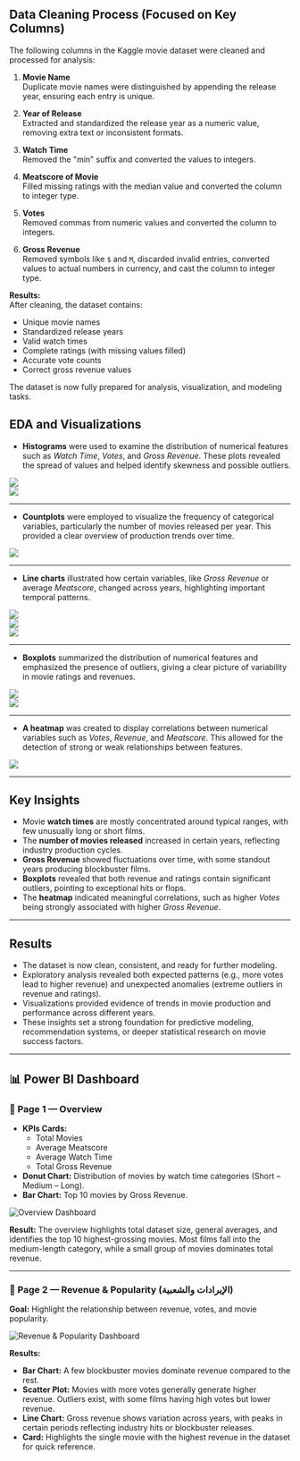 ## Data Cleaning Process (Focused on Key Columns)

The following columns in the Kaggle movie dataset were cleaned and processed for analysis:

1. **Movie Name**  
   Duplicate movie names were distinguished by appending the release year, ensuring each entry is unique.

2. **Year of Release**  
   Extracted and standardized the release year as a numeric value, removing extra text or inconsistent formats.

3. **Watch Time**  
   Removed the "min" suffix and converted the values to integers.

4. **Meatscore of Movie**  
   Filled missing ratings with the median value and converted the column to integer type.

5. **Votes**  
   Removed commas from numeric values and converted the column to integers.

6. **Gross Revenue**  
   Removed symbols like `$` and `M`, discarded invalid entries, converted values to actual numbers in currency, and cast the column to integer type.

**Results:**  
After cleaning, the dataset contains:
- Unique movie names  
- Standardized release years  
- Valid watch times  
- Complete ratings (with missing values filled)  
- Accurate vote counts  
- Correct gross revenue values  

The dataset is now fully prepared for analysis, visualization, and modeling tasks.


## EDA and Visualizations  
- **Histograms** were used to examine the distribution of numerical features such as *Watch Time*, *Votes*, and *Gross Revenue*. These plots revealed the spread of values and helped identify skewness and possible outliers.  

![](/Visualiztions%20Images/plot_1.png)  
![](/Visualiztions%20Images/plot_3.png)  

---

- **Countplots** were employed to visualize the frequency of categorical variables, particularly the number of movies released per year. This provided a clear overview of production trends over time.  

![](/Visualiztions%20Images/plot_2.png)  

---

- **Line charts** illustrated how certain variables, like *Gross Revenue* or average *Meatscore*, changed across years, highlighting important temporal patterns.  

![](/Visualiztions%20Images/plot_4.png)  
![](/Visualiztions%20Images/plot_5.png)  
![](/Visualiztions%20Images/plot_9.png)  

---

- **Boxplots** summarized the distribution of numerical features and emphasized the presence of outliers, giving a clear picture of variability in movie ratings and revenues.  

![](/Visualiztions%20Images/plot_6.png)  
![](/Visualiztions%20Images/plot_7.png)  

---

- **A heatmap** was created to display correlations between numerical variables such as *Votes*, *Revenue*, and *Meatscore*. This allowed for the detection of strong or weak relationships between features.  

![](/Visualiztions%20Images/plot_8.png)  

---

## Key Insights  

- Movie **watch times** are mostly concentrated around typical ranges, with few unusually long or short films.  
- The **number of movies released** increased in certain years, reflecting industry production cycles.  
- **Gross Revenue** showed fluctuations over time, with some standout years producing blockbuster films.  
- **Boxplots** revealed that both revenue and ratings contain significant outliers, pointing to exceptional hits or flops.  
- The **heatmap** indicated meaningful correlations, such as higher *Votes* being strongly associated with higher *Gross Revenue*.  

---

## Results  

- The dataset is now clean, consistent, and ready for further modeling.  
- Exploratory analysis revealed both expected patterns (e.g., more votes lead to higher revenue) and unexpected anomalies (extreme outliers in revenue and ratings).  
- Visualizations provided evidence of trends in movie production and performance across different years.  
- These insights set a strong foundation for predictive modeling, recommendation systems, or deeper statistical research on movie success factors.  


---

## 📊 Power BI Dashboard

### 🔹 Page 1 — Overview
- **KPIs Cards:**  
  - Total Movies  
  - Average Meatscore  
  - Average Watch Time  
  - Total Gross Revenue  
- **Donut Chart:** Distribution of movies by watch time categories (Short – Medium – Long).  
- **Bar Chart:** Top 10 movies by Gross Revenue.  

![Overview Dashboard](/Dashboard%20Images/Page1.jpg)

**Result:** The overview highlights total dataset size, general averages, and identifies the top 10 highest-grossing movies. Most films fall into the medium-length category, while a small group of movies dominates total revenue.

---

### 🔹 Page 2 — Revenue & Popularity (الإيرادات والشعبية)

**Goal:** Highlight the relationship between revenue, votes, and movie popularity.

![Revenue & Popularity Dashboard](/Dashboard%20Images/Page2.jpg)

**Results:**
- **Bar Chart:** A few blockbuster movies dominate revenue compared to the rest.  
- **Scatter Plot:** Movies with more votes generally generate higher revenue. Outliers exist, with some films having high votes but lower revenue.  
- **Line Chart:** Gross revenue shows variation across years, with peaks in certain periods reflecting industry hits or blockbuster releases.  
- **Card:** Highlights the single movie with the highest revenue in the dataset for quick reference.

